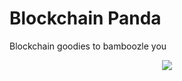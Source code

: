# Blockchain Panda 
Blockchain goodies to bamboozle you

<p align="center">
  <img src="https://img.freepik.com/premium-vector/cute-red-panda-construction-worker-cartoon_471222-1406.jpg?w=500" />
</p>
